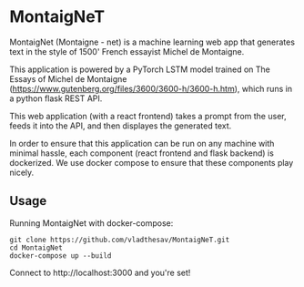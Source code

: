 # MontaigNeT
MontaigNet (Montaigne - net) is a machine learning web app that generates text in the style of 1500' French essayist Michel de Montaigne.

This application is powered by a PyTorch LSTM model trained on The Essays of Michel de Montaigne (https://www.gutenberg.org/files/3600/3600-h/3600-h.htm), which runs in a python flask REST API.

This web application (with a react frontend) takes a prompt from the user, feeds it into the API, and then displayes the generated text.

In order to ensure that this application can be run on any machine with minimal hassle, each component (react frontend and flask backend) is dockerized. We use docker compose to ensure that these components play nicely.

## Usage

Running MontaigNet with docker-compose:

    git clone https://github.com/vladthesav/MontaigNeT.git
    cd MontaigNet
    docker-compose up --build
    
    
Connect to http://localhost:3000 and you're set!

